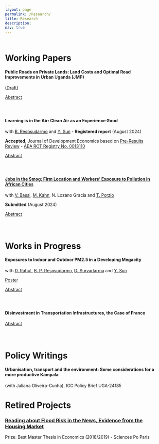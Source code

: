 ```yaml
---
layout: page
permalink: /Research/
title: Research
description: 
nav: true
---
```



<div style="margin-top: 60px;"></div>

# Working Papers


#### Public Roads on Private Lands: Land Costs and Optimal Road Improvements in Urban Uganda (JMP)
 [(Draft)](/assets/pdf/Sorin_JMP.pdf) 

<a href="javascript:void(0);" onclick="toggleAbstract('jobs-abstract5')">Abstract</a>
<div id="jobs-abstract5" style="display: none; margin-top: 10px;">
    High land acquisition costs often undermine the net returns and hinder the implementation of high benefit infrastructure projects in developing cities. I examine this issue in Kampala, Uganda, using new survey data on real-estate brokers and landowners to evaluate the costs and benefits of 140 km of road improvements implemented since 2017. Leveraging the timing of improvements, I estimate their local benefits, and I develop a quantitative spatial model to account for the general equilibrium gains, including spillovers and the fiscal cost of land acquisition. Weak property rights enable the government to acquire land at reduced cost, acting as a subsidy to the government. Combined with a high cost of raising domestic funds, these weak property rights support more extensive road improvements with city-wide benefits. In turn, the realized road improvements yield net welfare gains equivalent to 99 USD per Kampala resident, compared to 40 USD if land had been acquired at market value, as legally mandated under eminent domain. Finally, I solve for the optimal road improvements under different institutional settings and funding restrictions, offering insights for policy design to enhance allocative efficiency and welfare outcomes.
</div> 


<div style="margin-top: 60px;"></div>


#### Learning is in the Air: Clean Air as an Experience Good 
with [B. Resosudarmo](https://crawford.anu.edu.au/people/academic/budy-p-resosudarmo) and [Y. Sun](https://yixinsun.com/) - **Registered report** (August 2024)

**Accepted**, Journal of Development Economics based on [Pre-Results Review](https://afosterri.org/jdepreresults/wp-content/uploads/2024/08/resosudarmo-sorin-sun-learning-is-in-the-air-DEVEC-D-24-00423_R1-2be617642c32d437f96c0ad16c525fb3.pdf) - [AEA RCT Registry No. 0013110](https://www.socialscienceregistry.org/trials/13110)

<a href="javascript:void(0);" onclick="toggleAbstract('jobs-abstract1')">Abstract</a>
<div id="jobs-abstract1" style="display: none; margin-top: 10px;">
    Despite the enormous costs of air pollution, willingness-to-pay (WTP) for clean air in polluted developing contexts remains low. We posit one understudied reason is that clean air is an experience good, whose value is revealed after consumption. We test this using a cluster-randomized trial, and seek to document an “experience wedge”, i.e. a difference between anticipated and realized utility of consuming a good. We deploy a novel experience-based intervention, installing air monitors and purifiers, potentially a more salient treatment than traditional information in pamphlets or videos. To explore the mechanisms behind the hypothesized wedge, we implement a purifier-only treatment to distinguish between (1) knowledge about objective pollution exposure and (2) the sensory experience of breathing in clean air. This will be the first experimental evidence demonstrating how experience can shift demand for clean air, with implications for public health policy, environmental awareness campaigns, and using WTP estimates in economic evaluations.
</div> 

<div style="margin-top: 60px;"></div>



#### [Jobs in the Smog: Firm Location and Workers’ Exposure to Pollution in African Cities](/assets/pdf/JobsInTheSmog.pdf) 
with [V. Bassi](http://www.vittoriobassi.com/), 
[M. Kahn](https://sites.google.com/site/mek1966/), 
N. Lozano Gracia and 
[T. Porzio](https://sites.google.com/view/tommaso-porzio/home) 

**Submitted** (August 2024)

<!-- Abstract feature -->
<a href="javascript:void(0);" onclick="toggleAbstract('jobs-abstract2')">Abstract</a>
<div id="jobs-abstract2" style="display: none; margin-top: 10px;">
    Air pollution within African cities is high but unevenly distributed. In principle, individuals could mitigate the severe health risk by working in the less polluted parts of the city. In practice, we show that pollution avoidance is challenging because firms locate on the busiest and most polluted roads searching for customer visibility. Both workers and entrepreneurs bear the cost of this pollution exposure, but the benefits are unequally distributed: profits are much higher in polluted areas, while compensating differentials in wages are minimal. An information experiment reveals limited awareness of pollution, suggesting that workers might be undercompensated for their exposure.
</div> 

<div style="margin-top: 80px;"></div>

# Works in Progress


#### Exposures to Indoor and Outdoor PM2.5 in a Developing Megacity
with [D. Rahut](https://www.adb.org/adbi/about/staff-profiles/dil-rahut), 
[B. P. Resosudarmo](https://crawford.anu.edu.au/people/academic/budy-p-resosudarmo),
[D. Suryadarma](https://sites.google.com/view/dsuryadarma/home) and
[Y. Sun](https://yixinsun.com/research/)

 [Poster](/assets/pdf/JakartaIndoorOutdoor_pm.pdf)  
 
<!-- Abstract feature -->
<a href="javascript:void(0);" onclick="toggleAbstract('jobs-abstract3')">Abstract</a>
<div id="jobs-abstract3" style="display: none; margin-top: 10px;">
    This study investigates the relationship between outdoor and indoor air pollution in Jakarta, Indonesia, one of the largest cities in the world. Using data from over 300 indoor and outdoor pollution monitors over a three-month period, we explore the temporal and spatial relationship between outdoor and indoor PM2.5 concentrations. Our key findings reveal that penetration rates of outdoor pollution into indoor spaces are significantly higher than those documented in previous studies conducted in developed settings. We quantify the proportion of indoor air pollution attributable to outdoor sources versus indoor sources, providing insights into the primary drivers of indoor air quality. Through extensive surveying, we also explore factors contributing to heterogeneity in the outdoor-indoor pollution relationship, including housing structure, demographic variables, and household behavior. Our findings underscore the importance of considering both outdoor and indoor air quality in comprehensive pollution mitigation strategies.
</div> 

<div style="margin-top: 60px;"></div>


#### Disinvestment in Transportation Infrastructures, the Case of France

<!-- Abstract feature -->
<a href="javascript:void(0);" onclick="toggleAbstract('jobs-abstract4')">Abstract</a>
<div id="jobs-abstract4" style="display: none; margin-top: 10px;">
    Transportation infrastructure determines a location's accessibility and, in turn, is a key driver of demographic and economic distributions across space. Investments and dis-investments in this infrastructure are common, but the impacts of contractionary transportation policies have not been extensively studied. Using a simple modification of the standard quantitative spatial model, I theorize that while positive accessibility changes to a location result in rapid population adjustment, negative changes may create a slow and asymmetric population adjustment due to the presence of slowly depreciating housing capital. This paper provides empirical support for the existence of these non-linear responses by studying the impact of the closure of more than one half of the French railroad between 1930 and 1960. I find that, within a given county, municipalities hit one-standard deviation harder by the policy had a 7 percent lower population growth between 1926 and 1982. This response is slow, strongest between two and four decades after the policy, and is non-linear in the short run: it is systematically lower when estimated on market access decrease than it is for (relative) market access increase.
</div> 

<div style="margin-top: 80px;"></div>


# Policy Writings

#### Urbanisation, transport and the environment: Some considerations for a more productive Kampala
(with Juliana Oliveira-Cunha), IGC Policy Brief UGA-24185


# Retired Projects

### [Reading about Flood Risk in the News, Evidence from the Housing Market](https://www.sciencespo.fr/ecole-doctorale/sites/sciencespo.fr.ecole-doctorale/files/MastersThesis_JeanneSorin.pdf)
Prize: Best Master Thesis in Economics (2018/2019) - Sciences Po Paris

